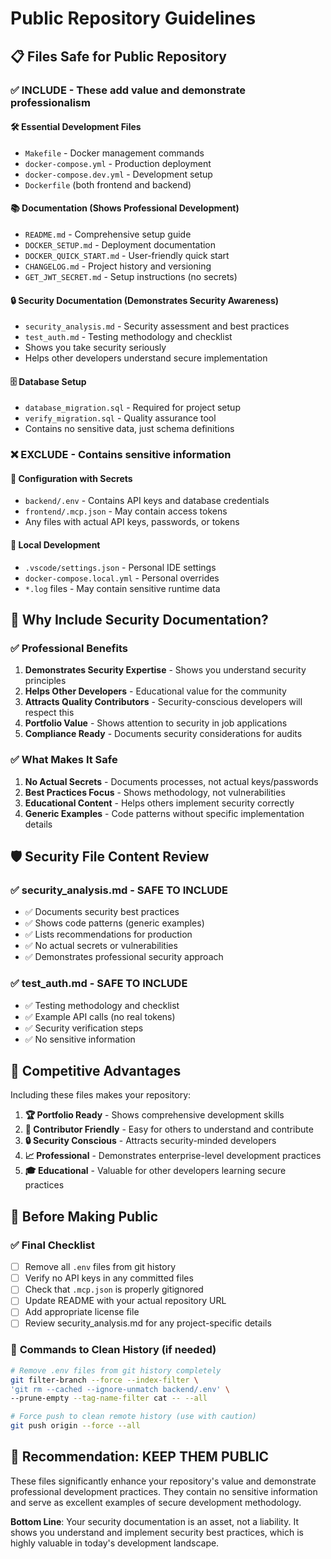 # Public Repository Guidelines

## 📋 Files Safe for Public Repository

### ✅ **INCLUDE - These add value and demonstrate professionalism**

#### 🛠️ **Essential Development Files**
- `Makefile` - Docker management commands
- `docker-compose.yml` - Production deployment
- `docker-compose.dev.yml` - Development setup
- `Dockerfile` (both frontend and backend)

#### 📚 **Documentation (Shows Professional Development)**
- `README.md` - Comprehensive setup guide
- `DOCKER_SETUP.md` - Deployment documentation
- `DOCKER_QUICK_START.md` - User-friendly quick start
- `CHANGELOG.md` - Project history and versioning
- `GET_JWT_SECRET.md` - Setup instructions (no secrets)

#### 🔒 **Security Documentation (Demonstrates Security Awareness)**
- `security_analysis.md` - Security assessment and best practices
- `test_auth.md` - Testing methodology and checklist
- Shows you take security seriously
- Helps other developers understand secure implementation

#### 🗄️ **Database Setup**
- `database_migration.sql` - Required for project setup
- `verify_migration.sql` - Quality assurance tool
- Contains no sensitive data, just schema definitions

### ❌ **EXCLUDE - Contains sensitive information**

#### 🔐 **Configuration with Secrets**
- `backend/.env` - Contains API keys and database credentials
- `frontend/.mcp.json` - May contain access tokens
- Any files with actual API keys, passwords, or tokens

#### 🔧 **Local Development**
- `.vscode/settings.json` - Personal IDE settings
- `docker-compose.local.yml` - Personal overrides
- `*.log` files - May contain sensitive runtime data

## 🎯 **Why Include Security Documentation?**

### ✅ **Professional Benefits**
1. **Demonstrates Security Expertise** - Shows you understand security principles
2. **Helps Other Developers** - Educational value for the community
3. **Attracts Quality Contributors** - Security-conscious developers will respect this
4. **Portfolio Value** - Shows attention to security in job applications
5. **Compliance Ready** - Documents security considerations for audits

### ✅ **What Makes It Safe**
1. **No Actual Secrets** - Documents processes, not actual keys/passwords
2. **Best Practices Focus** - Shows methodology, not vulnerabilities
3. **Educational Content** - Helps others implement security correctly
4. **Generic Examples** - Code patterns without specific implementation details

## 🛡️ **Security File Content Review**

### ✅ **security_analysis.md - SAFE TO INCLUDE**
- ✅ Documents security best practices
- ✅ Shows code patterns (generic examples)
- ✅ Lists recommendations for production
- ✅ No actual secrets or vulnerabilities
- ✅ Demonstrates professional security approach

### ✅ **test_auth.md - SAFE TO INCLUDE**
- ✅ Testing methodology and checklist
- ✅ Example API calls (no real tokens)
- ✅ Security verification steps
- ✅ No sensitive information

## 🚀 **Competitive Advantages**

Including these files makes your repository:

1. **🏆 Portfolio Ready** - Shows comprehensive development skills
2. **👥 Contributor Friendly** - Easy for others to understand and contribute
3. **🔒 Security Conscious** - Attracts security-minded developers
4. **📈 Professional** - Demonstrates enterprise-level development practices
5. **🎓 Educational** - Valuable for other developers learning secure practices

## 📝 **Before Making Public**

### ✅ **Final Checklist**
- [ ] Remove all `.env` files from git history
- [ ] Verify no API keys in any committed files
- [ ] Check that `.mcp.json` is properly gitignored
- [ ] Update README with your actual repository URL
- [ ] Add appropriate license file
- [ ] Review security_analysis.md for any project-specific details

### 🔧 **Commands to Clean History (if needed)**
```bash
# Remove .env files from git history completely
git filter-branch --force --index-filter \
'git rm --cached --ignore-unmatch backend/.env' \
--prune-empty --tag-name-filter cat -- --all

# Force push to clean remote history (use with caution)
git push origin --force --all
```

## 🎯 **Recommendation: KEEP THEM PUBLIC**

These files significantly enhance your repository's value and demonstrate professional development practices. They contain no sensitive information and serve as excellent examples of secure development methodology.

**Bottom Line**: Your security documentation is an asset, not a liability. It shows you understand and implement security best practices, which is highly valuable in today's development landscape.